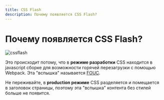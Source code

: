 ```yaml
---
title: CSS Flash
description: Почему появляется CSS Flash?
---
```


# Почему появляется CSS Flash?

![cssflash](/flash_css.gif)

Это происходит потому, что в **режиме разработки** CSS находится в javascript сборке для возможности горячей перезагрузки с помощью Webpack. Эта "вспышка" называется [FOUC](https://en.wikipedia.org/wiki/Flash_of_unstyled_content).

Не переживайте, в **production режиме** CSS разделяется и помещается в заголовок страницы, поэтому эта "вспышка" контента без стилей больше не появится.
